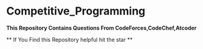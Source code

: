 # Competitive_Programming
**This Repository Contains Questions From CodeForces,CodeChef,Atcoder**

** If You Find this Repository helpful hit the star **
